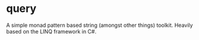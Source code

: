 query
=====

A simple monad pattern based string (amongst other things) toolkit.
Heavily based on the LINQ framework in C#.
